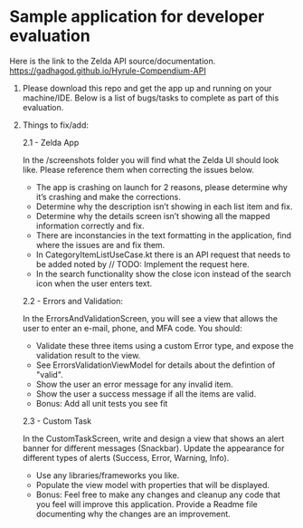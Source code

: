 # Sample application for developer evaluation

Here is the link to the Zelda API source/documentation.  
https://gadhagod.github.io/Hyrule-Compendium-API

1. Please download this repo and get the app up and running on your machine/IDE. Below is a list of bugs/tasks to complete as part of this evaluation.

2. Things to fix/add:

   2.1 - Zelda App

   In the /screenshots folder you will find what the Zelda UI should look like. Please reference them when correcting the issues below.
    - The app is crashing on launch for 2 reasons, please determine why it’s crashing and make the corrections.
    - Determine why the description isn’t showing in each list item and fix.
    - Determine why the details screen isn’t showing all the mapped information correctly and fix.
    - There are inconstancies in the text formatting in the application, find where the issues are and fix them.
    - In CategoryItemListUseCase.kt there is an API request that needs to be added noted by // TODO: Implement the request here.
    - In the search functionality show the close icon instead of the search icon when the user enters text.

   2.2 - Errors and Validation:  

   In the ErrorsAndValidationScreen, you will see a view that allows the user to enter an e-mail, phone, and MFA code. You should:
    - Validate these three items using a custom Error type, and expose the validation result to the view.
    - See ErrorsValidationViewModel for details about the defintion of "valid".
    - Show the user an error message for any invalid item.
    - Show the user a success message if all the items are valid.
    - Bonus: Add all unit tests you see fit

   2.3 - Custom Task  

   In the CustomTaskScreen, write and design a view that shows an alert banner for different messages (Snackbar). Update the appearance for different types of alerts (Success, Error, Warning, Info).
    - Use any libraries/frameworks you like.
    - Populate the view model with properties that will be displayed.
    - Bonus: Feel free to make any changes and cleanup any code that you feel will improve this application. Provide a Readme file documenting why the changes are an improvement.